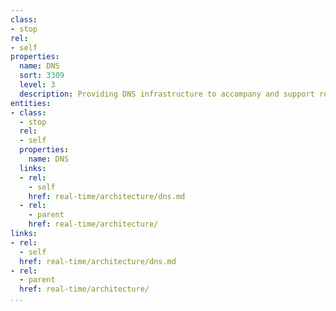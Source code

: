 ```yaml
---
class:
- stop
rel:
- self
properties:
  name: DNS
  sort: 3309
  level: 3
  description: Providing DNS infrastructure to accompany and support real time technology.
entities:
- class:
  - stop
  rel:
  - self
  properties:
    name: DNS
  links:
  - rel:
    - self
    href: real-time/architecture/dns.md
  - rel:
    - parent
    href: real-time/architecture/
links:
- rel:
  - self
  href: real-time/architecture/dns.md
- rel:
  - parent
  href: real-time/architecture/
...
```

